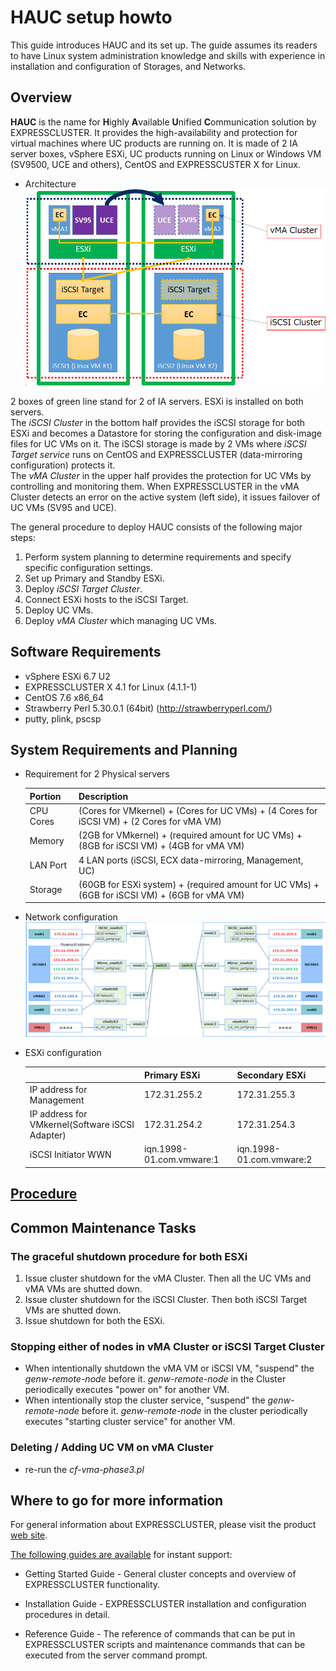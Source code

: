 # HAUC setup howto

This guide introduces HAUC and its set up. The guide assumes its readers to have Linux system administration knowledge and skills with experience in installation and configuration of Storages, and Networks.

## Overview

**HAUC** is the name for **H**ighly **A**vailable **U**nified **C**ommunication solution by EXPRESSCLUSTER.
It provides the high-availability and protection for virtual machines where UC products are running on.
It is made of 2 IA server boxes, vSphere ESXi, UC products running on Linux or Windows VM (SV9500, UCE and others), CentOS and EXPRESSCUSTER X for Linux.


* Architecture
	![HAUC Architecture](HAUC-Architecture.png)

2 boxes of green line stand for 2 of IA servers. ESXi is installed on both servers.  
The *iSCSI Cluster* in the bottom half provides the iSCSI storage for both ESXi and becomes a Datastore for storing the configuration and disk-image files for UC VMs on it.
The iSCSI storage is made by 2 VMs where *iSCSI Target service* runs on CentOS and EXPRESSCLUSTER (data-mirroring configuration) protects it.  
The *vMA Cluster* in the upper half provides the protection for UC VMs by controlling and monitoring them. When EXPRESSCLUSTER in the vMA Cluster detects an error on the active system (left side), it issues failover of UC VMs (SV95 and UCE).
 
The general procedure to deploy HAUC consists of the following major steps:

1. Perform system planning to determine requirements and specify specific configuration settings.
2. Set up Primary and Standby ESXi.
3. Deploy *iSCSI Target Cluster*.
4. Connect ESXi hosts to the iSCSI Target.
5. Deploy UC VMs.
6. Deploy *vMA Cluster* which managing UC VMs.

## Software Requirements

- vSphere ESXi 6.7 U2
- EXPRESSCLUSTER X 4.1 for Linux (4.1.1-1)
- CentOS 7.6 x86_64
- Strawberry Perl 5.30.0.1 (64bit)   (http://strawberryperl.com/)
- putty, plink, pscsp

## System Requirements and Planning

* Requirement for 2 Physical servers

  | Portion	| Description 
  |:--		|:--
  | CPU Cores	| (Cores for VMkernel) + (Cores for UC VMs) +   (4 Cores for iSCSI VM) + (2 Cores for vMA VM)
  | Memory	| (2GB for VMkernel) + (required amount for UC   VMs) + (8GB for iSCSI VM) + (4GB for vMA VM)
  | LAN Port	| 4 LAN ports (iSCSI, ECX data-mirroring, Management, UC)
  | Storage	| (60GB for ESXi system) + (required amount for UC VMs) + (6GB for iSCSI VM) + (6GB for vMA VM)

* Network configuration
  ![Network configuraiton](HAUC-NW-Configuration.png)

* ESXi configuration

  |							|   Primary ESXi			| Secondary ESXi	  	|
  |:---							|:---  					|:---			  	|
  | IP address for Management				|   172.31.255.2			| 172.31.255.3		  	|
  | IP address for VMkernel(Software iSCSI Adapter)	|   172.31.254.2			| 172.31.254.3		  	|
  | iSCSI Initiator WWN					|   iqn.1998-01.com.vmware:1		|  iqn.1998-01.com.vmware:2 	|

## [Procedure](procedure.md)

## Common Maintenance Tasks

### The graceful shutdown procedure for both ESXi
1. Issue cluster shutdown for the vMA Cluster. Then all the UC VMs and vMA VMs are shutted down.
2. Issue cluster shutdown for the iSCSI Cluster. Then both iSCSI Target VMs are shutted down.
3. Issue shutdown for both the ESXi.

### Stopping either of nodes in vMA Cluster or iSCSI Target Cluster
- When intentionally shutdown the vMA VM or iSCSI VM, "suspend" the *genw-remote-node* before it. *genw-remote-node* in the Cluster periodically executes "power on" for another VM. 
- When intentionally stop the cluster service, "suspend" the *genw-remote-node* before it. *genw-remote-node* in the cluster periodically executes "starting cluster service" for another VM.

### Deleting / Adding UC VM on vMA Cluster
- re-run the *cf-vma-phase3.pl*

## Where to go for more information

For general information about EXPRESSCLUSTER, please visit the product [web site](http://www.nec.com/expresscluster).

[The following guides are available](http://www.nec.com/global/prod/expresscluster/en/support/manuals.html) for instant support:  

- Getting Started Guide - General cluster concepts and overview of EXPRESSCLUSTER functionality.

- Installation Guide - EXPRESSCLUSTER installation and configuration procedures in detail.

- Reference Guide - The reference of commands that can be put in EXPRESSCLUSTER scripts and maintenance commands that can be executed from the server command prompt.

<!--

----

## Disclaimer

NEC Corporation assumes no responsibility for technical or editorial mistakes in or omissions from this document. To obtain the benefits of the product, it is the customers responsibility to install and use the product in accordance with this document. The copyright for the contents of this document belongs to NEC Corporation.

## Revision history

- 2017.08.28 Miyamoto Kazuyuki	1st issue
- 2018.10.22 Miyamoto Kazuyuki	2nd issue
- 2019.06.27 Miyamoto Kazuyuki	3rd issue

-->

